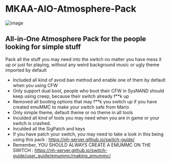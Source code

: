# MKAA-AIO-Atmosphere-Pack

![image](https://github.com/thomasbad/MKAA-AIO-Atmosphere-Pack/assets/20796385/dad27e5a-c32a-4a3a-81b5-bd126dc7e124)

## All-in-One Atmosphere Pack for the people looking for simple stuff

Pack all the stuff you may need into the switch no matter you have mess it up or just for playing, without any weird background music or ugly theme imported by default

* Included all kind of avoid ban method and enable one of them by default when you using CFW
* Only support dual boot, people who boot their CFW in SysNAND should keep using creep, because their switch already f**k up
* Removed all booting options that may f**k you switch up if you have created emuMMC to make your switch safe from Mario
* Only simple theme, default theme or no theme in all tools
* Inculded all kind of tools you may need when you are in game or your switch is crashed.
* Inculded all the SigPatch and keys
* If you have patch your switch, you may need to take a look in this being using this pack : https://nh-server.github.io/switch-guide/
* Remember, YOU SHOULD ALWAYS CREATE A EMUMMC ON THE SWITCH : https://nh-server.github.io/switch-guide/user_guide/emummc/making_emummc/

